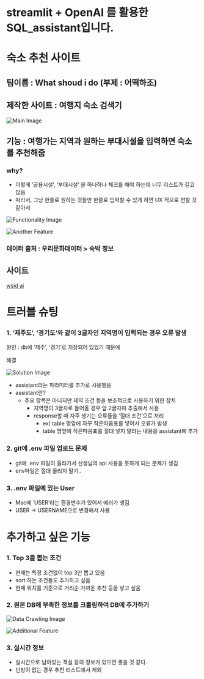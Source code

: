 # streamlit + OpenAI 를 활용한 SQL_assistant입니다.

# 숙소 추천 사이트

## 팀이름 : What shoud i do (부제 : 어떡하조)

## 제작한 사이트 : 여행지 숙소 검색기

![Main Image](sandbox:/mnt/data/Untitled.png)

## 기능 : 여행가는 지역과 원하는 부대시설을 입력하면 숙소를 추천해줌

### why?

- 이렇게 ‘공용시설’, ‘부대시설’ 을 하나하나 체크를 해야 하는데 너무 리스트가 길고 많음
- 따라서, 그냥 한줄로 원하는 것들만 한줄로 입력할 수 있게 하면 UX 적으로 편할 것 같아서

![Functionality Image](sandbox:/mnt/data/Untitled%201.png)

![Another Feature](sandbox:/mnt/data/Untitled%202.png)

### 데이터 출처 : 우리문화데이터 > 숙박 정보

## 사이트

[wsid ai](https://wsidsecondproject-ni43f8xuc2jdglmnf9bzsd.streamlit.app/)

# 트러블 슈팅

### 1. ‘제주도’, ‘경기도’와 같이 3글자인 지역명이 입력되는 경우 오류 발생

원인 : db에 ‘제주’, ‘경기’로 저장되어 있었기 때문에

해결

![Solution Image](sandbox:/mnt/data/Untitled%203.png)

- assistant라는 파라미터를 추가로 사용했음
- assistant란?
    - 주요 항목은 아니지만 제약 조건 등을 보조적으로 사용하기 위한 장치
        - 지역명이 3글자로 들어올 경우 앞 2글자마 추출해서 사용
        - response할 때 자주 생기는 오류들을 ‘절대 조건’으로 처리
            - ex) table 명앞에 자꾸 작은따옴표를 넣어서 오류가 발생
            - table 명앞에 작은따옴표를 절대 넣지 말라는 내용을 assistant에 추가

### 2. git에 .env 파일 업로드 문제

- git에 .env 파일이 올라가서 선생님의 api 사용을 못하게 되는 문제가 생김
- env파일은 절대 올리지 말기..

### 3. .env 파일에 있는 User

- Mac에 ‘USER’라는 환경변수가 있어서 에러가 생김
- USER → USERNAME으로 변경해서 사용

# 추가하고 싶은 기능

### 1. Top 3를 뽑는 조건

- 현재는 특정 조건없이 top 3만 뽑고 있음
- sort 하는 조건들도 추가하고 싶음
- 현재 위치를 기준으로 거리순 가까운 추천 등을 넣고 싶음

### 2. 원본 DB에 부족한 정보를 크롤링하여 DB에 추가하기

![Data Crawling Image](sandbox:/mnt/data/Untitled%204.png)

![Additional Feature](sandbox:/mnt/data/Untitled%205.png)

### 3. 실시간 정보

- 실시간으로 남아있는 객실 등의 정보가 있으면 좋을 것 같다.
- 빈방이 없는 경우 추천 리스트에서 제외
